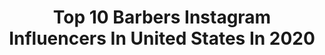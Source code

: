 ---
title: Top 10 Barbers Instagram Influencers In United States In 2020
description: >-
  Find top barbers Instagram influencers in United States in 2020. Most popular hashtags: #barberlife #menshaircut #menshair #barbershopconnect.
platform: Instagram
profiles:
  - username: "thebritwilliams"
    fullname: >-
      Brittany Williams
    location: "United States"
    followers: 13782
    engagement: 1130
    commentsToLikes: 0.129741
    id: ck0w1e4beivxd0i193hrtfpxi
    verified: false
    hashtags: ""
  - username: "xbigwesx"
    fullname: >-
      WES STAUCET
    location: "United States"
    followers: 34045
    engagement: 352
    commentsToLikes: 0.061196
    id: ck0w4qc2kzvff0i1911ve2kyh
    verified: false
    hashtags: "#beards, #thebarberpost, #menshair, #modernsalon"
  - username: "tailorfade"
    fullname: >-
      Trevor Moots ✪
    location: "United States"
    followers: 43992
    engagement: 270
    commentsToLikes: 0.117789
    id: ck5q1yu0cdg400i11wej4vfov
    verified: false
    hashtags: "#sharpfade, #licensedtocreate, #hairstyles, #reflection"
  - username: "meganmariepowerss"
    fullname: >-
      Megan Powers
    location: "United States"
    followers: 710805
    engagement: 184
    commentsToLikes: 0.028380
    id: ck1390rodiyo10i19fqokfv1u
    verified: false
    hashtags: "#ad, #fashionnovadenim, #stayhome, #fashionnovaloungewear"
  - username: "jakeyjim"
    fullname: >-
      jacob tayler jimenez
    location: "United States"
    followers: 12104
    engagement: 1704
    commentsToLikes: 0.037570
    id: ck0w4qdxtzvov0i19mcehvzdo
    verified: false
    hashtags: "#photography, #shorthair, #menshaircut, #menshairstyle"
  - username: "takeoff02_"
    fullname: >-
      
    location: "United States"
    followers: 11125
    engagement: 790
    commentsToLikes: 0.045831
    id: ck8t03shnqqli0j78lwqb7h0a
    verified: false
    hashtags: ""
  - username: "allison_cuts"
    fullname: >-
      Allison Arvizu💈
    location: "United States"
    followers: 41369
    engagement: 842
    commentsToLikes: 0.020944
    id: ck5hn34v3n4ax0i11ijc1dht9
    verified: false
    hashtags: "#menshaircut, #barberexpo, #cutoftheday, #cleancut"
  - username: "cquestt"
    fullname: >-
      Courtney Hollinquest
    location: "United States"
    followers: 7856
    engagement: 688
    commentsToLikes: 0.078471
    id: ck6uga3rw1t1p0j71yn17jre4
    verified: false
    hashtags: "#fridaynight, #rnb, #hiphop, #highlandpark"
  - username: "bigantdabarber23"
    fullname: >-
      Anthony Hernandez
    location: "United States"
    followers: 6508
    engagement: 718
    commentsToLikes: 0.042942
    id: ck5hofcvnpgp30i11utwlt1v0
    verified: false
    hashtags: "#montclair, #fathersonlove, #happy1stbirthday, #stayblessed"
  - username: "maywardjedi"
    fullname: >-
      MayWard Jedi
    location: "United States"
    followers: 6649
    engagement: 1086
    commentsToLikes: 0.023161
    id: ck14j11bmi3a40i1932uwz6sf
    verified: false
    hashtags: "#maymay, #maymayentrata, #edwardbarber, #mayward"
---